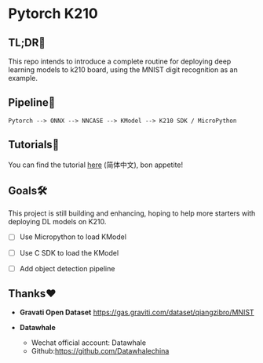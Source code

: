 # Pytorch K210

## TL;DR🚀

This repo intends to introduce a complete routine for deploying deep learning models to k210 board, using the MNIST digit recognition as an example.



## Pipeline🧐

```
Pytorch --> ONNX --> NNCASE --> KModel --> K210 SDK / MicroPython
```



## Tutorials📖

You can find the tutorial [here](http://qiangzibro.com/2021/12/01/cvaio/) (简体中文), bon appetite!



## Goals🛠

This project is still building and enhancing, hoping to help more starters with deploying DL models on K210.

- [ ] Use Micropython to load KModel
- [ ] Use C SDK to load the KModel
- [ ] Add object detection pipeline



## Thanks❤️

- **Gravati Open Dataset** https://gas.graviti.com/dataset/qiangzibro/MNIST

- **Datawhale** 
  - Wechat official account: Datawhale
  - Github:https://github.com/Datawhalechina